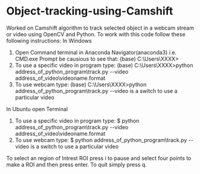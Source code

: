 # Object-tracking-using-Camshift
Worked on Camshift algorithm to track selected object in a webcam stream or video using OpenCV and Python.
To work with this code follow these following instructions:
In Windows
1. Open Command terminal in Anaconda Navigator(anaconda3) i.e. CMD.exe Prompt
    be causious to see that:  (base) C:\Users\XXXX>
2. To use a specific video in program type:
     (base) C:\Users\XXXX>python address_of_python_program\track.py --video address_of_video\videoname.format
3. To use webcam type:
     (base) C:\Users\XXXX>python address_of_python_program\track.py
     --video is a switch to use a particular video
     
 In Ubuntu
 open Terminal
 1. To use a specific video in program type:
     $ python address_of_python_program\track.py --video address_of_video\videoname.format
 2. To use webcam type:
     $ python address_of_python_program\track.py
     --video is a switch to use a particular video
     
To select an region of Intrest ROI press i to pause and select four points to make a ROI and then press enter.
To quit simply press q.
